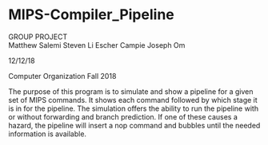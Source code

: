 # MIPS-Compiler_Pipeline
GROUP PROJECT  
  Matthew Salemi 
  Steven Li 
  Escher Campie 
  Joseph Om
  
12/12/18 

Computer Organization Fall 2018  

The purpose of this program is to simulate and show a pipeline for a given set of MIPS commands. It shows each command followed by which stage it is in for the pipeline. The simulation offers the ability to run the pipeline with or without forwarding and branch prediction. If one of these causes a hazard, the pipeline will insert a nop command and bubbles until the needed information is available.
